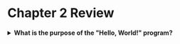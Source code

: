 # Chapter 2 Review
<details>
    <summary><strong>What is the purpose of the "Hello, World!" program?</strong></summary>
    <p>The purpose of the "Hello, World!" program is to:</p>
    <ul>
        <li>Test the programming environment.</li>
        <li>Give an initial introduction to the "feel" of a language and how it operates.</li>
    </ul>
</details>
